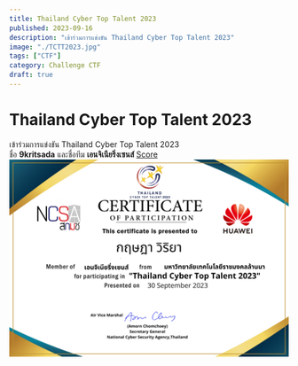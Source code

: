 ```yaml
---
title: Thailand Cyber Top Talent 2023
published: 2023-09-16
description: "เข้าร่วมการแข่งขัน Thailand Cyber Top Talent 2023"
image: "./TCTT2023.jpg"
tags: ["CTF"]
category: Challenge CTF
draft: true
---
```


# Thailand Cyber Top Talent 2023
เข้าร่วมการแข่งขัน  Thailand Cyber Top Talent 2023\
ชื่อ **9kritsada** และชื่อทีม **เอนจิเนียริ่งเซนส์** 
[Score](https://cloud.ctf.in.th/score/view.html?id=DVBTLV9D0W&t=oL3n5Xg2DaZaVIiale3QRXEtycxrtBSQuQOat+sUnJU=)
![Certificate](./CER-TCTT2023.png)